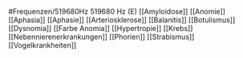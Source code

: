 #Frequenzen/519680Hz
519680 Hz (E)
[[Amyloidose]]
[[Anomie]]
[[Aphasia]]
[[Aphasie]]
[[Arteriosklerose]]
[[Balanitis]]
[[Botulismus]]
[[Dysnomia]]
[[Farbe Anomia]]
[[Hypertropie]]
[[Krebs]]
[[Nebennierenerkrankungen]]
[[Phorien]]
[[Strabismus]]
[[Vogelkrankheiten]]